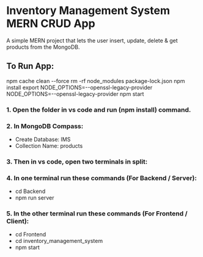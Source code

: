 # Inventory Management System MERN CRUD App

A simple MERN project that lets the user insert, update, delete & get products from the MongoDB.

## To Run App:
npm cache clean --force
rm -rf node_modules package-lock.json
npm install
export NODE_OPTIONS=--openssl-legacy-provider
NODE_OPTIONS=--openssl-legacy-provider npm start

### 1. Open the folder in vs code and run (npm install) command.
   
### 2. In MongoDB Compass:
   - Create Database: IMS
   - Collection Name: products

### 3. Then in vs code, open two terminals in split:
   

### 4. In one terminal run these commands (For Backend / Server):
   - cd Backend
   - npm run server

### 5. In the other terminal run these commands (For Frontend / Client):
   - cd Frontend
   - cd inventory_management_system
   - npm start